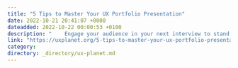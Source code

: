 ```yaml
---
title: "5 Tips to Master Your UX Portfolio Presentation"
date: 2022-10-21 20:41:07 +0000
dateadded: 2022-10-22 00:00:53 +0100
description: "    Engage your audience in your next interview to stand out and impress hiring managers  Continue reading on UX Planet »  "
link: "https://uxplanet.org/5-tips-to-master-your-ux-portfolio-presentation-5c4c6ce4ba94?source=rss----819cc2aaeee0---4"
category:
directory: _directory/ux-planet.md
---
```

